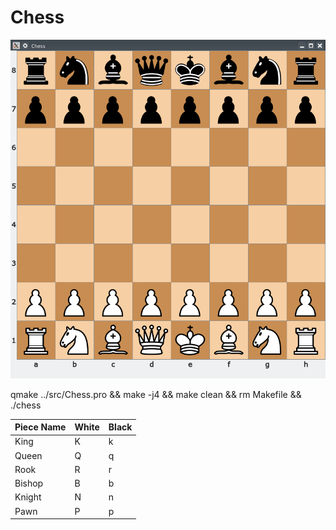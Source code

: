 # Chess

![alt text](https://github.com/vkovsh/Chess/blob/main/chess_view.png?raw=true)

qmake ../src/Chess.pro && make -j4 && make clean && rm Makefile && ./chess

| Piece Name | White | Black |
| --- | --- | --- |
| King | K | k |
| Queen | Q | q |
| Rook | R | r |
| Bishop | B | b |
| Knight | N | n |
| Pawn | P | p |